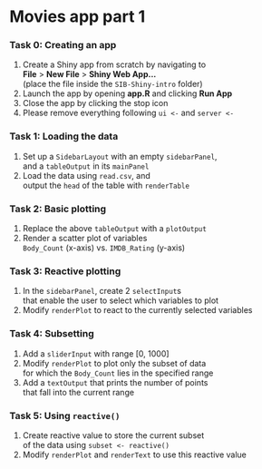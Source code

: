 # Movies app part 1

### Task 0: Creating an app

1. Create a Shiny app from scratch by navigating to  
**File** > **New File** > **Shiny Web App...**  
(place the file inside the `SIB-Shiny-intro` folder)
2. Launch the app by opening **app.R** and clicking **Run App**
3. Close the app by clicking the stop icon
4. Please remove everything following `ui <-` and `server <-`

### Task 1: Loading the data

1. Set up a `SidebarLayout` with an empty `sidebarPanel`,  
and a `tableOutput` in its `mainPanel`
2. Load the data using `read.csv`, and  
output the `head` of the table with `renderTable`

### Task 2: Basic plotting

1. Replace the above `tableOutput` with a `plotOutput`
2. Render a scatter plot of variables  
`Body_Count` (x-axis) vs. `IMDB_Rating` (y-axis)

### Task 3: Reactive plotting

1. In the `sidebarPanel`, create 2 `selectInput`s  
that enable the user to select which variables to plot
2. Modify `renderPlot` to react to the currently selected variables

### Task 4: Subsetting

1. Add a `sliderInput` with range [0, 1000]
2. Modify `renderPlot` to plot only the subset of data  
for which the `Body_Count` lies in the specified range
3. Add a `textOutput` that prints the number of points  
that fall into the current range

### Task 5: Using `reactive()`

1. Create reactive value to store the current subset  
of the data using `subset <- reactive()`
2. Modify `renderPlot` and `renderText` to use this reactive value